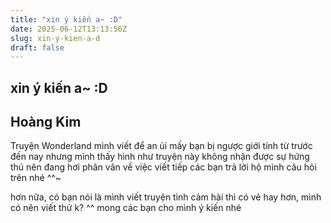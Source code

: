 ```yaml
---
title: "xin ý kiến a~ :D"
date: 2025-06-12T13:13:56Z
slug: xin-y-kien-a-d
draft: false
---
```


## xin ý kiến a~ :D

## Hoàng Kim

Truyện Wonderland mình viết để an ủi mấy bạn bị ngược giới tính từ trước đến nay nhưng mình thấy hình như truyện này không nhận được sự hứng thú nên đang hơi phân vân về việc viết tiếp  các bạn trả lời hộ mình câu hỏi trên nhé ^^~ 
 
hơn nữa, có bạn nói là mình viết truyện tình cảm hài thì có vẻ hay hơn, mình có nên viết thử k? ^^ mong các bạn cho mình ý kiến nhé